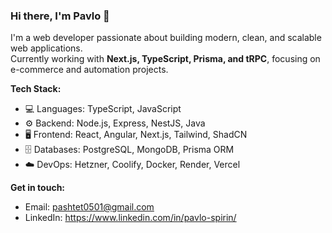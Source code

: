 ### Hi there, I'm Pavlo 👋  

I'm a web developer passionate about building modern, clean, and scalable web applications.  
Currently working with **Next.js, TypeScript, Prisma, and tRPC**, focusing on e-commerce and automation projects.

**Tech Stack:**  
- 💻 Languages: TypeScript, JavaScript 
- ⚙️ Backend: Node.js, Express, NestJS, Java
- 🖥️ Frontend: React, Angular, Next.js, Tailwind, ShadCN  
- 🗄️ Databases: PostgreSQL, MongoDB, Prisma ORM  
- ☁️ DevOps: Hetzner, Coolify, Docker, Render, Vercel

**Get in touch:**  
- Email: pashtet0501@gmail.com  
- LinkedIn: https://www.linkedin.com/in/pavlo-spirin/
